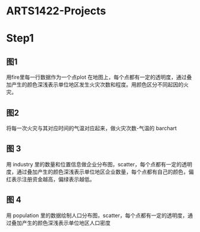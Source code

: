 # ARTS1422-Projects


# Step1

## 图1

用fire里每一行数据作为一个点plot 在地图上，每个点都有一定的透明度，通过叠加产生的颜色深浅表示单位地区发生火灾次数和程度。用颜色区分不同起因的火灾。

## 图2

将每一次火灾与其对应时间的气温对应起来，做火灾次数-气温的 barchart

## 图 3

用 industry 里的数量和位置信息做企业分布图，scatter，每个点都有一定的透明度，通过叠加产生的颜色深浅表示单位地区企业数量，每个点都有自己的颜色，偏红表示注册资金越高，偏绿表示越低。

## 图 4

用 population 里的数据绘制人口分布图，scatter，每个点都有一定的透明度，通过叠加产生的颜色深浅表示单位地区人口密度
